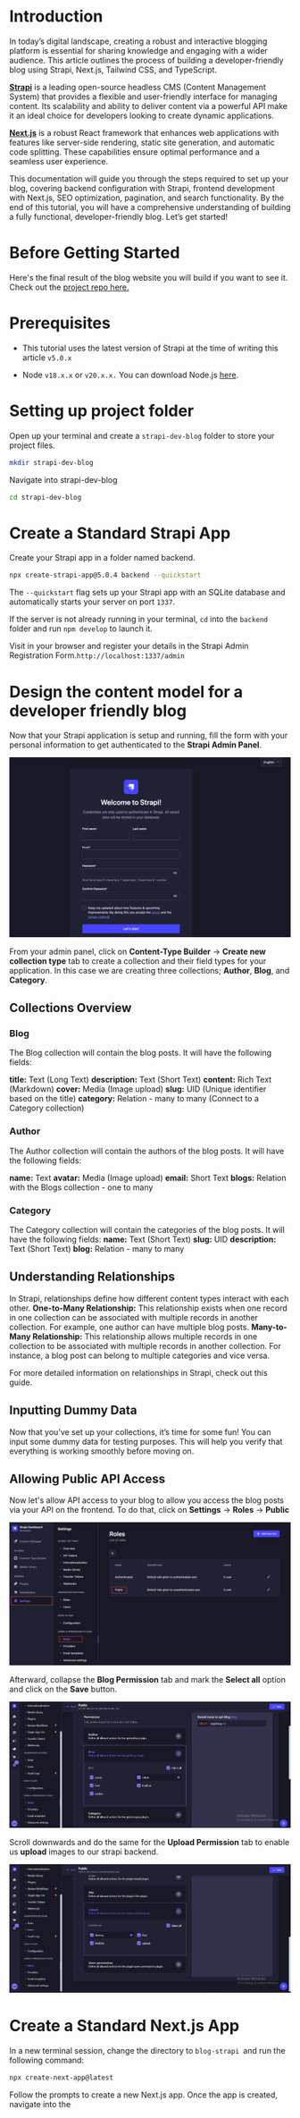 # Introduction

In today’s digital landscape, creating a robust and interactive blogging platform is essential for sharing knowledge and engaging with a wider audience. This article outlines the process of building a developer-friendly blog using Strapi, Next.js, Tailwind CSS, and TypeScript.

**[Strapi](https://strapi.io)** is a leading open-source headless CMS (Content Management System) that provides a flexible and user-friendly interface for managing content. Its scalability and ability to deliver content via a powerful API make it an ideal choice for developers looking to create dynamic applications.


**[Next.js](https://nextjs.org/docs)** is a robust React framework that enhances web applications with features like server-side rendering, static site generation, and automatic code splitting. These capabilities ensure optimal performance and a seamless user experience.


This documentation will guide you through the steps required to set up your blog, covering backend configuration with Strapi, frontend development with Next.js, SEO optimization, pagination, and search functionality. By the end of this tutorial, you will have a comprehensive understanding of building a fully functional, developer-friendly blog. Let’s get started!

# Before Getting Started

Here's the final result of the blog website you will build if you want to see it. Check out the [project repo here.](https://github.com/chrismbah/strapi-dev-blog)


# Prerequisites

- This tutorial uses the latest version of Strapi at the time of writing this article `v5.0.x`

- Node `v18.x.x` or `v20.x.x.`  You can download Node.js [here](https://nodejs.org/en/download/package-manager).



# Setting up project folder

Open up your terminal and create a `strapi-dev-blog` folder to store your project files.


```bash
mkdir strapi-dev-blog
```


Navigate into strapi-dev-blog

```bash
cd strapi-dev-blog
```

# Create a Standard Strapi App

Create your Strapi app in a folder named backend.


```bash
npx create-strapi-app@5.0.4 backend --quickstart
```


The `--quickstart` flag sets up your Strapi app with an SQLite database and automatically starts your server on port `1337`.


If the server is not already running in your terminal, `cd` into the `backend` folder and run `npm develop` to launch it. 

Visit  in your browser and register your details in the Strapi Admin Registration Form.`http://localhost:1337/admin`

# Design the content model for a developer friendly blog

Now that your Strapi application is setup and running, fill the form with your personal information to get authenticated to the **Strapi Admin Panel**.

![Strapi signup page](/images/strapi-signup.png "Strapi SignUp")

<!-- ![Create new collection](/images/new-collection-type.png "Create new collection")


![Create blog collection](/images/blog-collection-type.png "Create blog collection") -->

From your admin panel, click on **Content-Type Builder** -> **Create new collection type** tab to create a collection and their field types for your application. In this case we are creating three collections; **Author**, **Blog**, and **Category**.

## Collections Overview

### Blog 
The Blog collection will contain the blog posts. It will have the following fields:

**title:** Text (Long Text)
**description:** Text (Short Text)
**content:** Rich Text (Markdown)
**cover:** Media (Image upload)
**slug:** UID (Unique identifier based on the title)
**category:** Relation - many to many (Connect to a Category collection)

### Author 
The Author collection will contain the authors of the blog posts. It will have the following fields:

**name:** Text
**avatar:** Media (Image upload)
**email:** Short Text
**blogs:** Relation with the Blogs collection - one to many

### Category 
The Category collection will contain the categories of the blog posts. It will have the following fields:
**name:** Text (Short Text)
**slug:** UID
**description:** Text (Short Text)
**blog:** Relation - many to many

## Understanding Relationships

In Strapi, relationships define how different content types interact with each other.
**One-to-Many Relationship:** This relationship exists when one record in one collection can be associated with multiple records in another collection. For example, one author can have multiple blog posts.
**Many-to-Many Relationship:** This relationship allows multiple records in one collection to be associated with multiple records in another collection. For instance, a blog post can belong to multiple categories and vice versa.

For more detailed information on relationships in Strapi, check out this guide.

## Inputting Dummy Data
Now that you’ve set up your collections, it’s time for some fun! You can input some dummy data for testing purposes. This will help you verify that everything is working smoothly before moving on.

## Allowing Public API Access

Now let's allow API access to your blog to allow you access the blog posts via your API on the frontend. To do that, click on **Settings** -> **Roles** -> **Public**

![Public API ](/images/public-api.png "Public API")

Afterward, collapse the **Blog Permission** tab and mark the **Select all** option and click on the **Save** button.

![Public API ](/images/blog-public-api.png "Blog API")

Scroll downwards and do the same for the **Upload Permission** tab to enable us **upload** images to our strapi backend.

![Public API ](/images/upload-public-api.png "Upload API")

# Create a Standard Next.js App

In a new terminal session, change the directory to `blog-strapi `and run the following command:

```bash 
npx create-next-app@latest
```
Follow the prompts to create a new Next.js app. Once the app is created, navigate into the